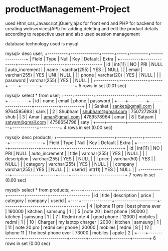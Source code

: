 # productManagement-Project
used Html,css,Javascript,jQuery,ajax for front end 
and PHP for backend for creating webservices(API) for adding,deleting and edit the product details
according to respective user and also used session management  

database technology used is mysql

mysql> desc user;
+----------+--------------+------+-----+---------+----------------+
| Field    | Type         | Null | Key | Default | Extra          |
+----------+--------------+------+-----+---------+----------------+
| id       | int(11)      | NO   | PRI | NULL    | auto_increment |
| name     | varchar(255) | YES  |     | NULL    |                |
| email    | varchar(255) | YES  | UNI | NULL    |                |
| phone    | varchar(20)  | YES  |     | NULL    |                |
| password | varchar(255) | YES  |     | NULL    |                |
+----------+--------------+------+-----+---------+----------------+
5 rows in set (0.01 sec)

mysql> select * from user;
+----+---------+-------------------+------------+----------+
| id | name    | email             | phone      | password |
+----+---------+-------------------+------------+----------+
|  1 | Sanket  | sanket@gmail.com  | 9764595693 | sank     |
|  2 | Shubham | shubham@gmail.com | 7507272838 | shub     |
|  3 | Amar    | amar@gmail.com    | 4789578964 | amar     |
|  8 | Satyam  | satyam@gmail.com  | 4758654796 | saty     |
+----+---------+-------------------+------------+----------+
4 rows in set (0.00 sec)

mysql> desc products;
+-------------+--------------+------+-----+---------+----------------+
| Field       | Type         | Null | Key | Default | Extra          |
+-------------+--------------+------+-----+---------+----------------+
| id          | int(11)      | NO   | PRI | NULL    | auto_increment |
| title       | varchar(255) | YES  |     | NULL    |                |
| description | varchar(255) | YES  |     | NULL    |                |
| price       | varchar(50)  | YES  |     | NULL    |                |
| category    | varchar(255) | YES  |     | NULL    |                |
| company     | varchar(255) | YES  |     | NULL    |                |
| userid      | int(11)      | YES  |     | NULL    |                |
+-------------+--------------+------+-----+---------+----------------+
7 rows in set (0.00 sec)

mysql> select * from products;
+----+---------------+---------------------+--------+----------+---------+--------+
| id | title         | description         | price  | category | company | userid |
+----+---------------+---------------------+--------+----------+---------+--------+
|  4 | iphone 11 pro | best phone ever     | 160000 | kitchen  | samsung |      1 |
|  5 | note 20       | best phone          | 90000  | kitchen  | samsung |      1 |
|  7 | Redmi note 4  | good phone          | 12000  | mobiles  | redmi   |      1 |
| 10 | Charger       | my laptop charger   | 2000   | kitchen  | samsung |      1 |
| 11 | note 20 pro   | redmi cell phone    | 20000  | mobiles  | redmi   |      8 |
| 12 | Iphone 11     | The best phone ever | 73000  | mobiles  | apple   |      2 |
+----+---------------+---------------------+--------+----------+---------+--------+
6 rows in set (0.00 sec)

